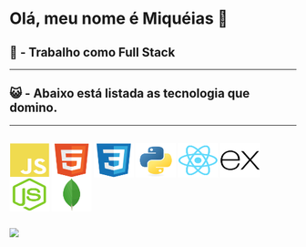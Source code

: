 <h1> Olá, meu nome é Miquéias 👋</h1>


##


<h2> 💼 - Trabalho como Full Stack </h2>

<hr>

<h2> 😺 - Abaixo está listada as tecnologia que domino. </h2>

<hr>

<div style="display: inline_block"><br>
  <img align="center" alt="Miqueias-Js" height="60" width="70" src="https://raw.githubusercontent.com/devicons/devicon/master/icons/javascript/javascript-plain.svg">
  <img align="center" alt="Miqueias-HTML" height="60" width="70" src="https://raw.githubusercontent.com/devicons/devicon/master/icons/html5/html5-original.svg">
  <img align="center" alt="Miqueias-CSS" height="60" width="70" src="https://raw.githubusercontent.com/devicons/devicon/master/icons/css3/css3-original.svg">
  <img align="center" alt="Miqueias-Python" height="60" width="70" src="https://raw.githubusercontent.com/devicons/devicon/master/icons/python/python-original.svg">
  <img align="center" alt="Miqueias-React" height="60" width="70" src="https://raw.githubusercontent.com/devicons/devicon/master/icons/react/react-original.svg">
  <img align="center" alt="Miqueias-Express" height="60" width="70" src="https://raw.githubusercontent.com/devicons/devicon/master/icons/express/express-original.svg">
  <img align="center" alt="Miqueias-NojeJS" height="60" width="70" src="https://raw.githubusercontent.com/devicons/devicon/master/icons/nodejs/nodejs-original.svg">
  <img align="center" alt="Miqueias-MongoDB" height="60" width="70" src="https://raw.githubusercontent.com/devicons/devicon/master/icons/mongodb/mongodb-original.svg">
 
  
  ##
 
<div> 
  
  <a href="https://www.linkedin.com/in/miqu%C3%A9ias-sousa-b79518239/" target="_blank" rel='next'><img src="https://img.shields.io/badge/-LinkedIn-%230077B5?style=for-the-badge&logo=linkedin&logoColor=white" target="_blank" rel='next'></a> 
  
</div>
  
  
